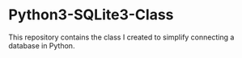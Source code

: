 # Python3-SQLite3-Class
This repository contains the class I created to simplify connecting a database in Python. 
